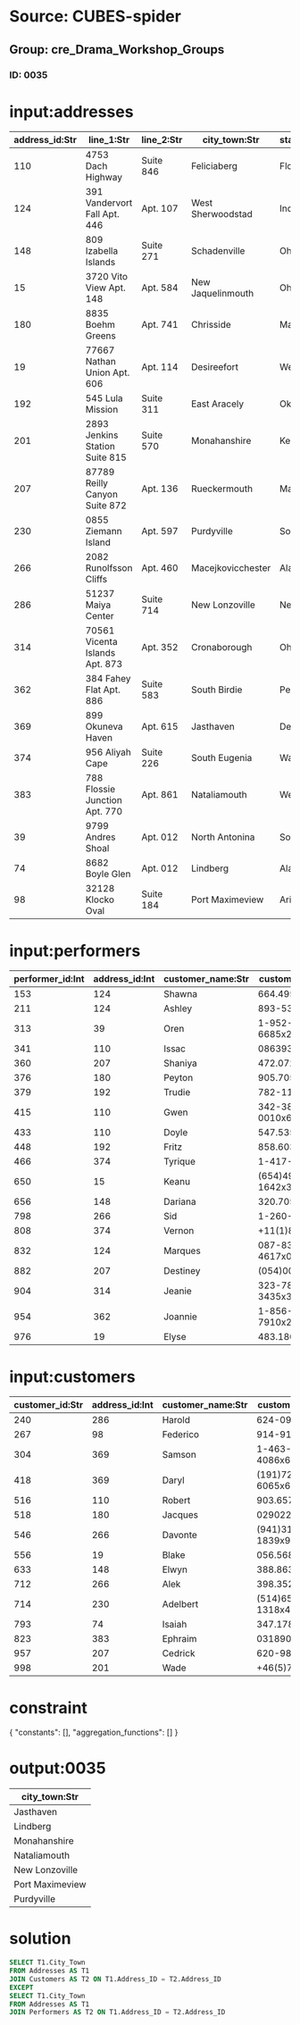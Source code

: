 # Source: CUBES-spider
## Group: cre_Drama_Workshop_Groups
### ID: 0035

# input:addresses

| address_id:Str | line_1:Str | line_2:Str | city_town:Str | state_county:Str | other_details:Str |
|---|---|---|---|---|---|
| 110 | 4753 Dach Highway | Suite 846 | Feliciaberg | Florida | nan |
| 124 | 391 Vandervort Fall Apt. 446 | Apt. 107 | West Sherwoodstad | Indiana | nan |
| 148 | 809 Izabella Islands | Suite 271 | Schadenville | Ohio | nan |
| 15 | 3720 Vito View Apt. 148 | Apt. 584 | New Jaquelinmouth | Ohio | nan |
| 180 | 8835 Boehm Greens | Apt. 741 | Chrisside | Maryland | nan |
| 19 | 77667 Nathan Union Apt. 606 | Apt. 114 | Desireefort | WestVirginia | nan |
| 192 | 545 Lula Mission | Suite 311 | East Aracely | Oklahoma | nan |
| 201 | 2893 Jenkins Station Suite 815 | Suite 570 | Monahanshire | Kentucky | nan |
| 207 | 87789 Reilly Canyon Suite 872 | Apt. 136 | Rueckermouth | Maryland | nan |
| 230 | 0855 Ziemann Island | Apt. 597 | Purdyville | SouthCarolina | nan |
| 266 | 2082 Runolfsson Cliffs | Apt. 460 | Macejkovicchester | Alaska | nan |
| 286 | 51237 Maiya Center | Suite 714 | New Lonzoville | Nebraska | nan |
| 314 | 70561 Vicenta Islands Apt. 873 | Apt. 352 | Cronaborough | Ohio | nan |
| 362 | 384 Fahey Flat Apt. 886 | Suite 583 | South Birdie | Pennsylvania | nan |
| 369 | 899 Okuneva Haven | Apt. 615 | Jasthaven | Delaware | nan |
| 374 | 956 Aliyah Cape | Suite 226 | South Eugenia | Washington | nan |
| 383 | 788 Flossie Junction Apt. 770 | Apt. 861 | Nataliamouth | WestVirginia | nan |
| 39 | 9799 Andres Shoal | Apt. 012 | North Antonina | SouthDakota | nan |
| 74 | 8682 Boyle Glen | Apt. 012 | Lindberg | Alabama | nan |
| 98 | 32128 Klocko Oval | Suite 184 | Port Maximeview | Arizona | nan |

# input:performers

| performer_id:Int | address_id:Int | customer_name:Str | customer_phone:Str | customer_email_address:Str | other_details:Str |
|---|---|---|---|---|---|
| 153 | 124 | Shawna | 664.495.1939 | krogahn@example.com | nan |
| 211 | 124 | Ashley | 893-536-8857 | preston45@example.net | nan |
| 313 | 39 | Oren | 1-952-052-6685x28082 | ferry.carolina@example.net | nan |
| 341 | 110 | Issac | 08639382978 | wisozk.john@example.org | nan |
| 360 | 207 | Shaniya | 472.072.6649x4161 | wschroeder@example.org | nan |
| 376 | 180 | Peyton | 905.705.9514 | clotilde04@example.net | nan |
| 379 | 192 | Trudie | 782-118-0067 | trey88@example.net | nan |
| 415 | 110 | Gwen | 342-389-0010x682 | okub@example.org | nan |
| 433 | 110 | Doyle | 547.535.3455 | otilia.ortiz@example.net | nan |
| 448 | 192 | Fritz | 858.603.7004 | cummings.matteo@example.com | Did not pay |
| 466 | 374 | Tyrique | 1-417-019-8634 | cokuneva@example.com | nan |
| 650 | 15 | Keanu | (654)496-1642x31167 | hudson.cristobal@example.net | Did not pay |
| 656 | 148 | Dariana | 320.705.7190x0354 | hbreitenberg@example.com | nan |
| 798 | 266 | Sid | 1-260-605-6483 | kellen89@example.com | nan |
| 808 | 374 | Vernon | +11(1)8172674604 | ianderson@example.com | Pay good tips |
| 832 | 124 | Marques | 087-833-4617x095 | joel24@example.com | nan |
| 882 | 207 | Destiney | (054)005-5168 | jennyfer81@example.com | nan |
| 904 | 314 | Jeanie | 323-787-3435x31522 | anderson34@example.net | nan |
| 954 | 362 | Joannie | 1-856-024-7910x2017 | chaim10@example.com | nan |
| 976 | 19 | Elyse | 483.180.0168x1288 | myrtice.satterfield@example.net | nan |

# input:customers

| customer_id:Str | address_id:Int | customer_name:Str | customer_phone:Str | customer_email_address:Str | other_details:Str |
|---|---|---|---|---|---|
| 240 | 286 | Harold | 624-096-7791 | jerde.harmon@example.com | nan |
| 267 | 98 | Federico | 914-915-7483 | johnson27@example.com | nan |
| 304 | 369 | Samson | 1-463-121-4086x655 | dalton75@example.com | nan |
| 418 | 369 | Daryl | (191)727-6065x6351 | hickle.jazmyn@example.org | nan |
| 516 | 110 | Robert | 903.657.6967x467 | fheathcote@example.com | VIP |
| 518 | 180 | Jacques | 02902266118 | eleannon@example.org | nan |
| 546 | 266 | Davonte | (941)313-1839x94608 | keanu70@example.net | VIP |
| 556 | 19 | Blake | 056.568.7725 | clemens43@example.org | nan |
| 633 | 148 | Elwyn | 388.863.3459x0915 | ggrant@example.com | nan |
| 712 | 266 | Alek | 398.352.1753 | terry.nels@example.com | nan |
| 714 | 230 | Adelbert | (514)659-1318x46123 | hermann.veum@example.org | nan |
| 793 | 74 | Isaiah | 347.178.3326 | dudley08@example.net | nan |
| 823 | 383 | Ephraim | 03189033909 | gage.johns@example.org | nan |
| 957 | 207 | Cedrick | 620-987-5897 | nschmidt@example.org | nan |
| 998 | 201 | Wade | +46(5)7576252034 | cassin.cielo@example.org | nan |

# constraint

{
  "constants": [],
  "aggregation_functions": []
}

# output:0035

| city_town:Str |
|---|
| Jasthaven |
| Lindberg |
| Monahanshire |
| Nataliamouth |
| New Lonzoville |
| Port Maximeview |
| Purdyville |

# solution

```sql
SELECT T1.City_Town
FROM Addresses AS T1
JOIN Customers AS T2 ON T1.Address_ID = T2.Address_ID
EXCEPT
SELECT T1.City_Town
FROM Addresses AS T1
JOIN Performers AS T2 ON T1.Address_ID = T2.Address_ID
```
